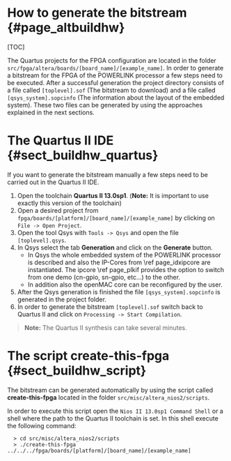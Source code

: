 How to generate the bitstream {#page_altbuildhw}
============

[TOC]

The Quartus projects for the FPGA configuration are located in the folder
`src/fpga/altera/boards/[board_name]/[example_name]`. In order to generate a
bitstream for the FPGA of the POWERLINK processor a few steps need to be
executed. After a successful generation the project directory consists of a
file called `[toplevel].sof` (The bitstream to download) and a file called
`[qsys_system].sopcinfo` (The information about the layout of the embedded
system). These two files can be generated by using the approaches explained in
the next sections.

# The Quartus II IDE    {#sect_buildhw_quartus}
If you want to generate the bitstream manually a few steps need to be carried
out in the Quartus II IDE.

1. Open the toolchain **Quartus II 13.0sp1**. (**Note:** It is important to use
   exactly this version of the toolchain)
2. Open a desired project from `fpga/boards/[platform]/[board_name]/[example_name]`
   by clicking on `File -> Open Project`.
3. Open the tool Qsys with `Tools -> Qsys` and open the file `[toplevel].qsys`.
4. In Qsys select the tab **Generation** and click on the **Generate** button.
    - In Qsys the whole embedded system of the POWERLINK processor is described
      and also the IP-Cores from \ref page_idxipcore are instantiated. The ipcore
      \ref page_plkif provides the option to switch from one demo (cn-gpio, sn-gpio,
      etc...) to the other.
    - In addition also the openMAC core can be reconfigured by the user.
5. After the Qsys generation is finished the file `[qsys_system].sopcinfo` is
   generated in the project folder.
6. In order to generate the bitstream `[toplevel].sof` switch back to Quartus II
   and click on `Processing -> Start Compilation`.

> **Note:** The Quartus II synthesis can take several minutes.

# The script create-this-fpga   {#sect_buildhw_script}
The bitstream can be generated automatically by using the script called **create-this-fpga**
located in the folder `src/misc/altera_nios2/scripts`.

In order to execute this script open the `Nios II 13.0sp1 Command Shell` or a
shell where the path to the Quartus II toolchain is set. In this shell execute the
following command:

      > cd src/misc/altera_nios2/scripts
      > ./create-this-fpga ../../../fpga/boards/[platform]/[board_name]/[example_name]
